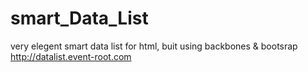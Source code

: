 # smart_Data_List


very elegent smart data list for html, buit using backbones & bootsrap http://datalist.event-root.com

